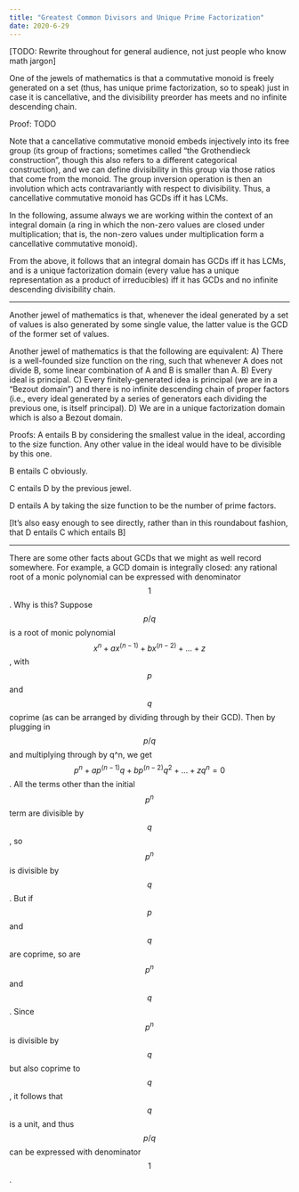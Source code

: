 ```yaml
---
title: "Greatest Common Divisors and Unique Prime Factorization"
date: 2020-6-29
---
```

[TODO: Rewrite throughout for general audience, not just people who know math jargon]

One of the jewels of mathematics is that a commutative monoid is freely generated on a set (thus, has unique prime factorization, so to speak) just in case it is cancellative, and the divisibility preorder has meets and no infinite descending chain.

Proof: TODO

Note that a cancellative commutative monoid embeds injectively into its free group (its group of fractions; sometimes called “the Grothendieck construction”, though this also refers to a different categorical construction), and we can define divisibility in this group via those ratios that come from the monoid. The group inversion operation is then an involution which acts contravariantly with respect to divisibility. Thus, a cancellative commutative monoid has GCDs iff it has LCMs.

In the following, assume always we are working within the context of an integral domain (a ring in which the non-zero values are closed under multiplication; that is, the non-zero values under multiplication form a cancellative commutative monoid).

From the above, it follows that an integral domain has GCDs iff it has LCMs, and is a unique factorization domain (every value has a unique representation as a product of irreducibles) iff it has GCDs and no infinite descending divisibility chain.

***

Another jewel of mathematics is that, whenever the ideal generated by a set of values is also generated by some single value, the latter value is the GCD of the former set of values.

Another jewel of mathematics is that the following are equivalent:
A) There is a well-founded size function on the ring, such that whenever A does not divide B, some linear combination of A and B is smaller than A.
B) Every ideal is principal.
C) Every finitely-generated idea is principal (we are in a “Bezout domain”) and there is no infinite descending chain of proper factors (i.e., every ideal generated by a series of generators each dividing the previous one, is itself principal).
D) We are in a unique factorization domain which is also a Bezout domain.

Proofs:
A entails B by considering the smallest value in the ideal, according to the size function. Any other value in the ideal would have to be divisible by this one.

B entails C obviously.

C entails D by the previous jewel.

D entails A by taking the size function to be the number of prime factors.

[It’s also easy enough to see directly, rather than in this roundabout fashion, that D entails C which entails B]

----

There are some other facts about GCDs that we might as well record somewhere. For example, a GCD domain is integrally closed: any rational root of a monic polynomial can be expressed with denominator $$1$$. Why is this? Suppose $$p/q$$ is a root of monic polynomial $$x^n + ax^(n - 1) + bx^(n - 2) + \ldots + z$$, with $$p$$ and $$q$$ coprime (as can be arranged by dividing through by their GCD). Then by plugging in $$p/q$$ and multiplying through by q^n, we get $$p^n + ap^(n - 1)q + bp^(n - 2)q^2 + \ldots + zq^n = 0$$. All the terms other than the initial $$p^n$$ term are divisible by $$q$$, so $$p^n$$ is divisible by $$q$$. But if $$p$$ and $$q$$ are coprime, so are $$p^n$$ and $$q$$. Since $$p^n$$ is divisible by $$q$$ but also coprime to $$q$$, it follows that $$q$$ is a unit, and thus $$p/q$$ can be expressed with denominator $$1$$.